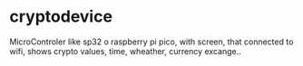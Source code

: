 # cryptodevice
MicroControler like sp32 o raspberry pi pico, with screen, that connected to wifi, shows crypto values, time, wheather, currency excange..
